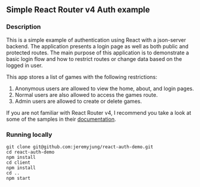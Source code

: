 ## Simple React Router v4 Auth example

### Description

This is a simple example of authentication using React with a json-server backend.  The application presents a login page as well as both public and protected routes.  The main purpose of this application is to demonstrate a basic login flow and how to restrict routes or change data based on the logged in user.

This app stores a list of games with the following restrictions:

1.  Anonymous users are allowed to view the home, about, and login pages.
2.	Normal users are also allowed to access the games route.
3.  Admin users are allowed to create or delete games.

If you are not familiar with React Router v4, I recommend you take a look at some of the samples in their [documentation](https://reacttraining.com/react-router/web/guides/quick-start).

### Running locally
```
git clone git@github.com:jeremyjung/react-auth-demo.git
cd react-auth-demo
npm install
cd client
npm install
cd ..
npm start
```

